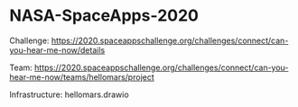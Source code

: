 # NASA-SpaceApps-2020


Challenge: https://2020.spaceappschallenge.org/challenges/connect/can-you-hear-me-now/details

Team: https://2020.spaceappschallenge.org/challenges/connect/can-you-hear-me-now/teams/hellomars/project

Infrastructure: hellomars.drawio
